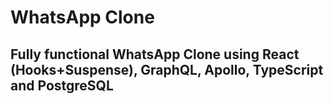 # WhatsApp Clone

## Fully functional WhatsApp Clone using React (Hooks+Suspense), GraphQL, Apollo, TypeScript and PostgreSQL
